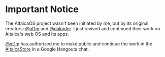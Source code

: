 # Important Notice

The AltaicaOS project wasn't been initiated by me, but by its original creators: [@nt1m](https://github.com/nt1m) and [@dakoder](https://github.com/dakoder). I just revived and continued their work on Altaica's web OS and its apps.

[@nt1m](https://github.com/nt1m) has authorized me to make public and continue the work in the [AltaicaStore](https://github.com/AltaicaTech/AltaicaStore) in a Google Hangouts chat.
